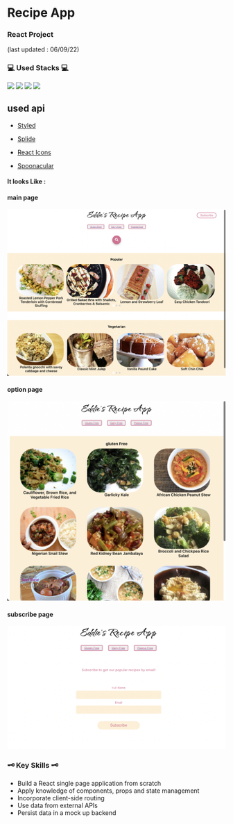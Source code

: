 # Recipe App
### React Project

(last updated : 06/09/22)
### 💻 Used Stacks 💻

<img src="https://img.shields.io/badge/-ReactJs-61DAFB?style=for-the-badge&logo=react&logoColor=white">
<img src="https://img.shields.io/badge/javascript-F7DF1E?style=for-the-badge&logo=JavaScript&logoColor=black">
<img src="https://img.shields.io/badge/html-E34F26?style=for-the-badge&logo=HTML5&logoColor=white">
<img src="https://img.shields.io/badge/css-1572B6?style=for-the-badge&logo=CSS3&logoColor=white">

## used api 

* <a href="https://styled-components.com/">Styled</a>

* <a href="https://splidejs.com/integration/react-splide/">Splide</a>

* <a href="https://react-icons.github.io/react-icons">React Icons</a>

* <a href="https://spoonacular.com/food-api/console#Dashboard">Spoonacular</a>

#### It looks Like : 
#### main page
<img src="./src/images/main_page.png">

#### option page
<img src="./src/images/dietary_option.png">

#### subscribe page
<img src="./src/images/subscribe.png">

### 🗝 Key Skills 🗝
* Build a React single page application from scratch
* Apply knowledge of components, props and state management
* Incorporate client-side routing
* Use data from external APIs
* Persist data in a mock up backend
